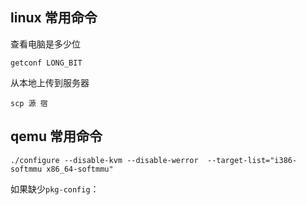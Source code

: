 ## linux 常用命令

查看电脑是多少位

`getconf LONG_BIT`

从本地上传到服务器

`scp 源 宿`

## qemu 常用命令

```
./configure --disable-kvm --disable-werror  --target-list="i386-softmmu x86_64-softmmu"
```

如果缺少`pkg-config`：

```

```
